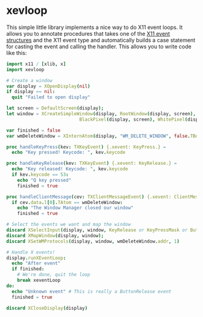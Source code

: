 # xevloop
This simple little library implements a nice way to do X11 event loops. It
allows you to annotate procedures that takes one of the
[X11 event structures](https://tronche.com/gui/x/xlib/events/structures.html#XEvent)
and the X11 event type and automatically builds a case statement for casting
the event and calling the handler. This allows you to write code like this:

```nim
import x11 / [xlib, x]
import xevloop

# Create a window
var display = XOpenDisplay(nil)
if display == nil:
  quit "Failed to open display"

let screen = DefaultScreen(display);
let window = XCreateSimpleWindow(display, RootWindow(display, screen), 10, 10, 100, 100, 1,
                           BlackPixel(display, screen), WhitePixel(display, screen));

var finished = false
var wmDeleteWindow = XInternAtom(display, "WM_DELETE_WINDOW", false.TBool)

proc handleKeyPress(kev: TXKeyEvent) {.xevent: KeyPress.} =
  echo "Key pressed! Keycode: ", kev.keycode

proc handleKeyRelease(kev: TXKeyEvent) {.xevent: KeyRelease.} =
  echo "Key released! Keycode: ", kev.keycode
  if kev.keycode == 53:
    echo "Q key pressed"
    finished = true

proc handleClientMessage(cev: TXClientMessageEvent) {.xevent: ClientMessage.} =
  if cev.data.l[0].TAtom == wmDeleteWindow:
    echo "The Window Manager closed our window"
    finished = true

# Select the events we want and map the window
discard XSelectInput(display, window, KeyRelease or KeyPressMask or ButtonRelease);
discard XMapWindow(display, window);
discard XSetWMProtocols(display, window, wmDeleteWindow.addr, 1)

# Handle X events!
display.runXEventLoop:
  echo "After event"
  if finished:
    # We're done, quit the loop
    break xeventLoop
do:
  echo "Unknown event" # This is really a ButtonRelease event
  finished = true

discard XCloseDisplay(display)
```

